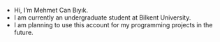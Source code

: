 - Hi, I’m Mehmet Can Bıyık.
- I am currently an undergraduate student at Bilkent University.
- I am planning to use this account for my programming projects in the future.
